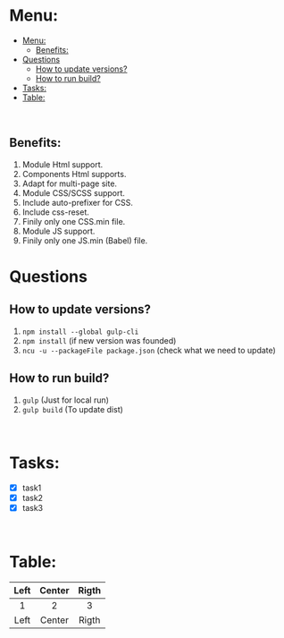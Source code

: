 # Menu:
- [Menu:](#menu)
  - [Benefits:](#benefits)
- [Questions](#questions)
  - [How to update versions?](#how-to-update-versions)
  - [How to run build?](#how-to-run-build)
- [Tasks:](#tasks)
- [Table:](#table)

<br />

## Benefits: 
1. Module Html support.
2. Components Html supports.
3. Adapt for multi-page site.
4. Module CSS/SCSS support.
5. Include auto-prefixer for CSS.
6. Include css-reset.
7. Finily only one CSS.min file.
8. Module JS support.
9. Finily only one JS.min (Babel) file.

# Questions

## How to update versions?
   1. `npm install --global gulp-cli`
   2. `npm install` (if new version was founded)
   3. `ncu -u --packageFile package.json` (check what we need to update)
   
## How to run build?
   1. `gulp` (Just for local run)
   2. `gulp build` (To update dist)

<br />

# Tasks:
- [x] task1
- [x] task2
- [x] task3

<br />

# Table:
| Left  | Center | Rigth |
| :---: | :----: | :---: |
|   1   |   2    |   3   |
| Left  | Center | Rigth |
